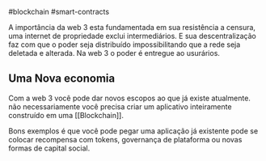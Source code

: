 #blockchain #smart-contracts 

 A importância da web 3 esta fundamentada em sua resistência a censura, uma internet de propriedade exclui intermediários. E sua descentralização faz com que o poder seja distribuído impossibilitando que a rede seja deletada e alterada. Na web 3 o poder é entregue ao usurários.

## Uma Nova economia

Com a web 3 você pode dar novos escopos ao que já existe atualmente. não necessariamente você precisa criar um aplicativo inteiramente construído em uma [[Blockchain]].

Bons exemplos é que você pode pegar uma aplicação já existente pode se colocar recompensa com tokens, governança de plataforma ou novas formas de capital social.

